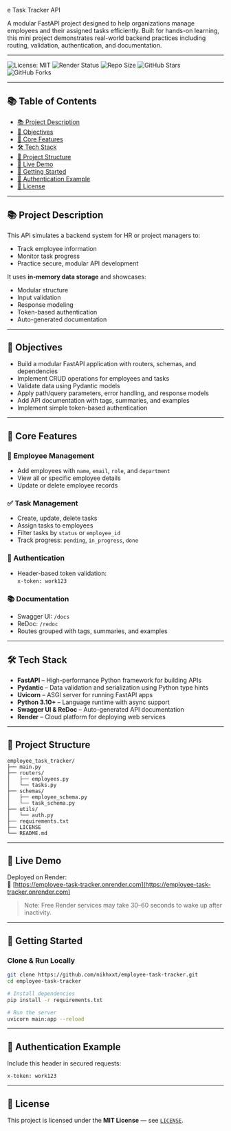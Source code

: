 e Task Tracker API

A modular FastAPI project designed to help organizations manage employees and their assigned tasks efficiently. Built for hands-on learning, this mini project demonstrates real-world backend practices including routing, validation, authentication, and documentation.

---

![License: MIT](https://img.shields.io/badge/License-MIT-yellow.svg)
![Render Status](https://img.shields.io/badge/Render-Live-blue)
![Repo Size](https://img.shields.io/github/repo-size/nikhxxt/employee-task-tracker)
![GitHub Stars](https://img.shields.io/github/stars/nikhxxt/employee-task-tracker?style=social)
![GitHub Forks](https://img.shields.io/github/forks/nikhxxt/employee-task-tracker?style=social)

---

## 📚 Table of Contents

- [📚 Project Description](#project-description)
- [🎯 Objectives](#objectives)
- [🔑 Core Features](#core-features)
- [🛠️ Tech Stack](#tech-stack)
- [📁 Project Structure](#project-structure)
- [📡 Live Demo](#live-demo)
- [🚀 Getting Started](#getting-started)
- [🔐 Authentication Example](#authentication-example)
- [📝 License](#license)

---

## 📚 Project Description

This API simulates a backend system for HR or project managers to:
- Track employee information
- Monitor task progress
- Practice secure, modular API development

It uses **in-memory data storage** and showcases:
- Modular structure
- Input validation
- Response modeling
- Token-based authentication
- Auto-generated documentation

---

## 🎯 Objectives

- Build a modular FastAPI application with routers, schemas, and dependencies  
- Implement CRUD operations for employees and tasks  
- Validate data using Pydantic models  
- Apply path/query parameters, error handling, and response models  
- Add API documentation with tags, summaries, and examples  
- Implement simple token-based authentication  

---

## 🔑 Core Features

### 👥 Employee Management
- Add employees with `name`, `email`, `role`, and `department`
- View all or specific employee details
- Update or delete employee records

### ✅ Task Management
- Create, update, delete tasks
- Assign tasks to employees
- Filter tasks by `status` or `employee_id`
- Track progress: `pending`, `in_progress`, `done`

### 🔐 Authentication
- Header-based token validation:  
  `x-token: work123`

### 📚 Documentation
- Swagger UI: `/docs`  
- ReDoc: `/redoc`  
- Routes grouped with tags, summaries, and examples

---

## 🛠️ Tech Stack

- **FastAPI** – High-performance Python framework for building APIs  
- **Pydantic** – Data validation and serialization using Python type hints  
- **Uvicorn** – ASGI server for running FastAPI apps  
- **Python 3.10+** – Language runtime with async support  
- **Swagger UI & ReDoc** – Auto-generated API documentation  
- **Render** – Cloud platform for deploying web services  

---

## 📁 Project Structure

```
employee_task_tracker/
├── main.py
├── routers/
│   ├── employees.py
│   └── tasks.py
├── schemas/
│   ├── employee_schema.py
│   └── task_schema.py
├── utils/
│   └── auth.py
├── requirements.txt
├── LICENSE
└── README.md
```

---

## 📡 Live Demo

Deployed on Render:  
🔗 [https://employee-task-tracker.onrender.com](https://employee-task-tracker.onrender.com)

> Note: Free Render services may take 30–60 seconds to wake up after inactivity.

---

## 🚀 Getting Started

### Clone & Run Locally

```bash
git clone https://github.com/nikhxxt/employee-task-tracker.git
cd employee-task-tracker

# Install dependencies
pip install -r requirements.txt

# Run the server
uvicorn main:app --reload
```

---

## 🔐 Authentication Example

Include this header in secured requests:

```
x-token: work123
```

---

## 📝 License

This project is licensed under the **MIT License** — see [`LICENSE`](LICENSE).
